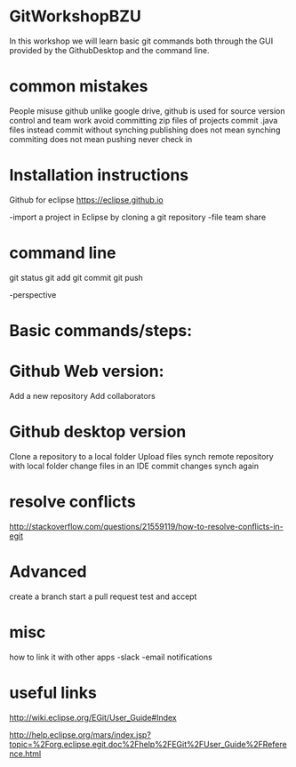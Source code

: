 # GitWorkshopBZU
In this workshop we will learn basic git commands both through the GUI provided by the GithubDesktop and the command line.

# common mistakes
People misuse github
unlike google drive, github is used for source version control and team work
avoid committing zip files of projects commit .java files instead
commit without synching 
publishing does not mean synching
commiting does not mean pushing
never check in 

# Installation instructions 
Github for eclipse
https://eclipse.github.io

-import a project in Eclipse by cloning a git repository 
-file team share

# command line
git status
git add
git commit
git push

-perspective
# Basic commands/steps:
# Github Web version:
Add a new repository
Add collaborators
# Github desktop version
Clone a repository to a local folder 
Upload files
synch remote repository with local folder
change files in an IDE 
commit changes
synch again

# resolve conflicts
http://stackoverflow.com/questions/21559119/how-to-resolve-conflicts-in-egit


# Advanced
create a branch
start a pull request
test and accept

# misc
how to link it with other apps
-slack
-email notifications

# useful links
http://wiki.eclipse.org/EGit/User_Guide#Index

http://help.eclipse.org/mars/index.jsp?topic=%2Forg.eclipse.egit.doc%2Fhelp%2FEGit%2FUser_Guide%2FReference.html

